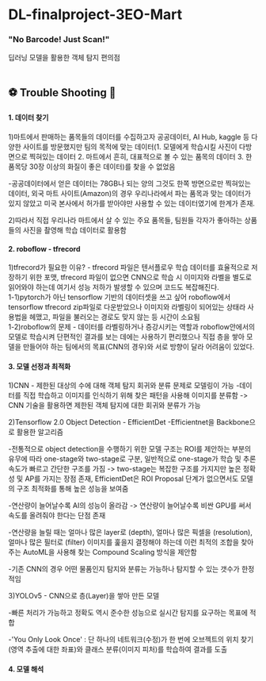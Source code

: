 # DL-finalproject-3EO-Mart
### "No Barcode! Just Scan!"
딥러닝 모델을 활용한 객체 탐지 편의점
<br></br>


## :soccer: Trouble Shooting :running:
#### 1. 데이터 찾기
1)마트에서 판매하는 품목들의 데이터를 수집하고자 공공데이터, AI Hub, kaggle 등 다양한 사이트를 방문했지만 팀의 목적에 맞는 데이터(1. 모델에게 학습시킬 사진이 다방면으로 찍혀있는 데이터 2. 마트에서 흔히, 대표적으로 볼 수 있는 품목의 데이터 3. 한 품목당 30장 이상의 화질이 좋은 데이터)를 찾을 수 없었음 </p> -공공데이터에서 얻은 데이터는 78GB나 되는 양의 그것도 한쪽 방면으로만 찍혀있는 데이터, 외국 마트 사이트(Amazon)의 경우 우리나라에서 파는 품목과 맞는 데이터가 있지 않았고 미국 본사에서 허가를 받아야만 사용할 수 있는 데이터였기에 한계가 존재. </p> 2)따라서 직접 우리나라 마트에서 살 수 있는 주요 품목들, 팀원들 각자가 좋아하는 상품들의 사진을 촬영해 학습 데이터로 활용함 </p>
#### 2. roboflow - tfrecord
1)tfrecord가 필요한 이유? - 
tfrecord 파일은 텐서플로우 학습 데이터를 효율적으로 저장하기 위한 포맷, tfrecord 파일이 없으면 CNN으로 학습 시 이미지와 라벨을 별도로 읽어와야 하는데 여기서 성능 저하가 발생할 수 있으며 코드도 복잡해진다. </br>
1-1)pytorch가 아닌 tensorflow 기반의 데이터셋을 쓰고 싶어 roboflow에서 tensorflow tfrecord zip파일로 다운받았으나 이미지와 라벨링이 되어있는 상태라 사용법을 헤맸고, 파일을 불러오는 경로도 맞지 않는 등 시간이 소요됨 </br>
1-2)roboflow의 문제 - 데이터를 라벨링하거나 증강시키는 역할과 roboflow안에서의 모델로 학습시켜 단편적인 결과를 보는 데에는 사용하기 편리했으나 직접 층을 쌓아 모델을 만들어야 하는 팀에서의 목표(CNN의 경우)와 서로 방향이 달라 어려움이 있었다.</p>

#### 3. 모델 선정과 최적화
1)CNN - 제한된 대상의 수에 대해 객체 탐지 회귀와 분류 문제로 모델링이 가능
-데이터를 직접 학습하고 이미지를 인식하기 위해 찾은 패턴을 사용해 이미지를 분류함 -> CNN 기술을 활용하면 제한된 객체 탐지에 대한 회귀와 분류가 가능 </p>
2)Tensorflow 2.0 Object Detection - EfficientDet
-Efficientnet을 Backbone으로 활용한 알고리즘 </p>
-전통적으로 object detection을 수행하기 위한 모델 구조는 ROI를 제안하는 부분의 유무에 따라 one-stage와 two-stage로 구분, 일반적으로 one-stage가 학습 및 추론 속도가 빠르고 간단한 구조를 가짐 -> two-stage는 복잡한 구조를 가지지만 높은 정확성 및 AP를 가지는 장점 존재, EfficientDet은 ROI Proposal 단계가 없으면서도 모델의 구조 최적화를 통해 높은 성능을 보여줌 </p>
-연산량이 늘어날수록 AI의 성능이 올라감 -> 연산량이 늘어날수록 비싼 GPU를 써서 속도를 올려줘야 한다는 단점 존재 </p>
-연산량을 늘릴 때는 얼마나 많은 layer로 (depth), 얼마나 많은 픽셀을 (resolution), 얼마나 많은 필터로 (filter) 이미지를 훑을지 결정해야 하는데 이런 최적의 조합을 찾아주는 AutoML을 사용해 찾는 Compound Scaling 방식을 제안함</p>
-기존 CNN의 경우 어떤 물품인지 탐지와 분류는 가능하나 탐지할 수 있는 갯수가 한정적임</p>
3)YOLOv5 - CNN으로 층(Layer)을 쌓아 만든 모델</p>
-빠른 처리가 가능하고 정확도 역시 준수한 성능으로 실시간 탐지를 요구하는 목표에 적합</p>
-'You Only Look Once' : 단 하나의 네트워크(수정)가 한 번에 오브젝트의 위치 찾기(영역 추출에 대한 좌표)와 클래스 분류(이미지 피처)를 학습하여 결과를 도출</p>
#### 4. 모델 해석
